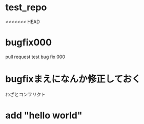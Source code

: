 # test_repo
<<<<<<< HEAD

# bugfix000
pull request test
bug fix 000

# bugfixまえになんか修正しておく
わざとコンフリクト


# add "hello world"
